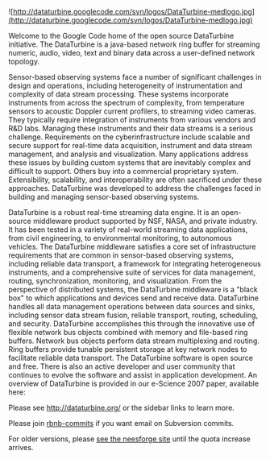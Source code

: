 ![http://dataturbine.googlecode.com/svn/logos/DataTurbine-medlogo.jpg](http://dataturbine.googlecode.com/svn/logos/DataTurbine-medlogo.jpg)

Welcome to the Google Code home of the open source DataTurbine initiative. The DataTurbine is a java-based network ring buffer for streaming numeric, audio, video, text and binary data across a user-defined network topology.

Sensor-based observing systems face a number of significant challenges in design and operations, including heterogeneity of instrumentation and complexity of data stream processing. These systems incorporate instruments from across the spectrum of complexity, from temperature sensors to acoustic Doppler current profilers, to streaming video cameras. They typically require integration of instruments from various vendors and R&D labs. Managing these instruments and their data streams is a serious challenge. Requirements on the cyberinfrastructure include scalable and secure support for real-time data acquisition, instrument and data stream management, and analysis and visualization. Many applications address these issues by building custom systems that are inevitably complex and difficult to support. Others buy into a commercial proprietary system. Extensibility, scalability, and interoperability are often sacrificed under these approaches. DataTurbine was developed to address the challenges faced in building and managing sensor-based observing systems.

DataTurbine is a robust real-time streaming data engine. It is an open-source middleware product supported by NSF, NASA, and private industry. It has been tested in a variety of real-world streaming data applications, from civil engineering, to environmental monitoring, to autonomous vehicles. The DataTurbine middleware satisfies a core set of infrastructure requirements that are common in sensor-based observing systems, including reliable data transport, a framework for integrating heterogeneous instruments, and a comprehensive suite of services for data management, routing, synchronization, monitoring, and visualization. From the perspective of distributed systems, the DataTurbine middleware is a "black box" to which applications and devices send and receive data. DataTurbine handles all data management operations between data sources and sinks, including sensor data stream fusion, reliable transport, routing, scheduling, and security. DataTurbine accomplishes this through the innovative use of flexible network bus objects combined with memory and file-based ring buffers. Network bus objects perform data stream multiplexing and routing. Ring buffers provide tunable persistent storage at key network nodes to facilitate reliable data transport. The DataTurbine software is open source and free.  There is also an active developer and user community that continues to evolve the software and assist in application development. An overview of DataTurbine is provided in our e-Science 2007 paper, available here:

Please see http://dataturbine.org/ or the sidebar links to learn more.

Please join [rbnb-commits](http://groups.google.com/group/rbnb-commits) if you want email on Subversion commits.

For older versions, please [see the neesforge site](http://neesforge.nees.org/frs/?group_id=49) until the quota increase arrives.

